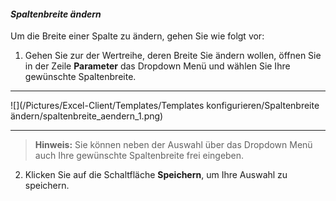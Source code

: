 #### *Spaltenbreite ändern*  

Um die Breite einer Spalte zu ändern, gehen Sie wie folgt vor:  

1) Gehen Sie zur der Wertreihe, deren Breite Sie ändern wollen, öffnen Sie in der Zeile **Parameter** das Dropdown Menü und wählen Sie Ihre gewünschte Spaltenbreite.  

---
![](/Pictures/Excel-Client/Templates/Templates konfigurieren/Spaltenbreite ändern/spaltenbreite_aendern_1.png)

---

> **Hinweis:** Sie können neben der Auswahl über das Dropdown Menü auch Ihre gewünschte Spaltenbreite frei eingeben. 

2) Klicken Sie auf die Schaltfläche **Speichern**, um Ihre Auswahl zu speichern.